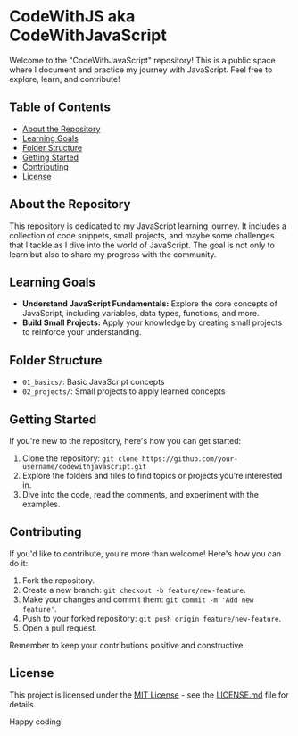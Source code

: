# CodeWithJS aka CodeWithJavaScript

Welcome to the "CodeWithJavaScript" repository! This is a public space where I document and practice my journey with JavaScript. Feel free to explore, learn, and contribute!

## Table of Contents

- [About the Repository](#about-the-repository)
- [Learning Goals](#learning-goals)
- [Folder Structure](#folder-structure)
- [Getting Started](#getting-started)
- [Contributing](#contributing)
- [License](#license)

## About the Repository

This repository is dedicated to my JavaScript learning journey. It includes a collection of code snippets, small projects, and maybe some challenges that I tackle as I dive into the world of JavaScript. The goal is not only to learn but also to share my progress with the community.

## Learning Goals

- **Understand JavaScript Fundamentals:** Explore the core concepts of JavaScript, including variables, data types, functions, and more.
- **Build Small Projects:** Apply your knowledge by creating small projects to reinforce your understanding.

## Folder Structure

- `01_basics/`: Basic JavaScript concepts
- `02_projects/`: Small projects to apply learned concepts

## Getting Started

If you're new to the repository, here's how you can get started:

1. Clone the repository: `git clone https://github.com/your-username/codewithjavascript.git`
2. Explore the folders and files to find topics or projects you're interested in.
3. Dive into the code, read the comments, and experiment with the examples.

## Contributing

If you'd like to contribute, you're more than welcome! Here's how you can do it:

1. Fork the repository.
2. Create a new branch: `git checkout -b feature/new-feature`.
3. Make your changes and commit them: `git commit -m 'Add new feature'`.
4. Push to your forked repository: `git push origin feature/new-feature`.
5. Open a pull request.

Remember to keep your contributions positive and constructive.

## License

This project is licensed under the [MIT License](LICENSE.md) - see the [LICENSE.md](LICENSE) file for details.

Happy coding!
